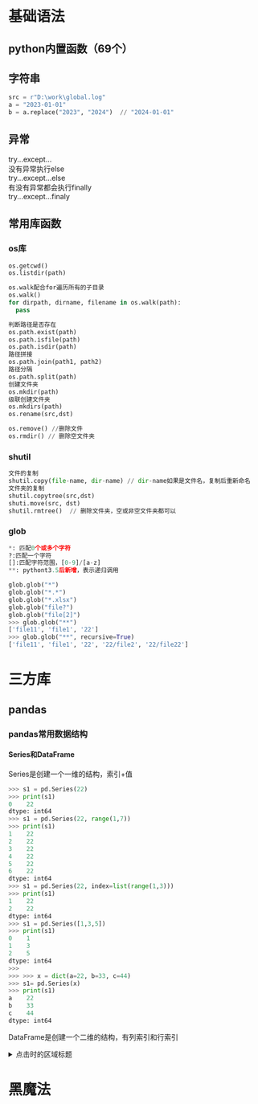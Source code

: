 # 基础语法
## python内置函数（69个）

## 字符串
```python
src = r"D:\work\global.log"
a = "2023-01-01"
b = a.replace("2023", "2024")  // "2024-01-01"
```


## 异常
try...except...  
没有异常执行else  
try...except...else  
有没有异常都会执行finally  
try...except...finaly

## 常用库函数
### os库
```python
os.getcwd()
os.listdir(path)

os.walk配合for遍历所有的子目录
os.walk()
for dirpath, dirname, filename in os.walk(path):
  pass

判断路径是否存在
os.path.exist(path)
os.path.isfile(path)
os.path.isdir(path)
路径拼接
os.path.join(path1, path2)
路径分隔
os.path.split(path)
创建文件夹
os.mkdir(path)
级联创建文件夹
os.mkdirs(path)
os.rename(src,dst)

os.remove() //删除文件
os.rmdir() // 删除空文件夹
```


### shutil
```python
文件的复制
shutil.copy(file-name, dir-name) // dir-name如果是文件名，复制后重新命名
文件夹的复制
shutil.copytree(src,dst)
shuti.move(src, dst)
shutil.rmtree()  // 删除文件夹，空或非空文件夹都可以
```

### glob
```python
*: 匹配0个或多个字符
?:匹配一个字符
[]:匹配字符范围，[0-9]/[a-z]
**: pythont3.5后新增，表示递归调用

glob.glob("*")
glob.glob("*.*")
glob.glob("*.xlsx")
glob.glob("file?")
glob.glob("file[2]")
>>> glob.glob("**")
['file11', 'file1', '22']
>>> glob.glob("**", recursive=True)
['file11', 'file1', '22', '22/file2', '22/file22']

```

# 三方库
## pandas
### pandas常用数据结构
#### Series和DataFrame
Series是创建一个一维的结构，索引+值
```python
>>> s1 = pd.Series(22)
>>> print(s1)
0    22
dtype: int64
>>> s1 = pd.Series(22, range(1,7))
>>> print(s1)
1    22
2    22
3    22
4    22
5    22
6    22
dtype: int64
>>> s1 = pd.Series(22, index=list(range(1,3)))
>>> print(s1)
1    22
2    22
dtype: int64
>>> s1 = pd.Series([1,3,5])
>>> print(s1)
0    1
1    3
2    5
dtype: int64
>>>
>>> >>> x = dict(a=22, b=33, c=44)
>>> s1= pd.Series(x)
>>> print(s1)
a    22
b    33
c    44
dtype: int64
```
DataFrame是创建一个二维的结构，有列索引和行索引
<details>
  <summary>点击时的区域标题</summary>
  <pre>
  ```json
   {
    "name": "hexo-site",
    "version": "0.0.0",
    "private": true,
    "scripts": {
      "build": "hexo generate",
      "clean": "hexo clean",
      "deploy": "hexo deploy",
      "server": "hexo server"
   }
  ```
  </pre>
</details>


# 黑魔法
